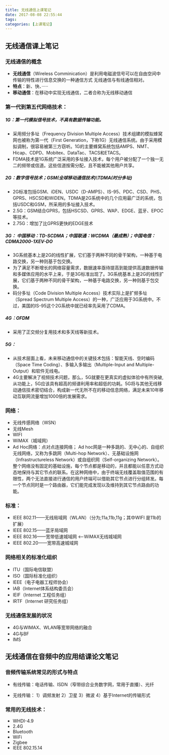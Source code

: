 ```yaml
---
title: 无线通信上课笔记
date: 2017-08-08 22:55:44
tags: 
categories: [上课笔记]
---
```

## 无线通信课上笔记

### 无线通信的概念

- **无线通信**（Wireless Comminication）是利用电磁波信号可以在自由空间中传输的特性进行信息交换的一种通信方式
无线通信与有线通信相对。
- **特点**：新、快、·····
- **移动通信**：在移动中实现无线通信，二者合称为无线移动通信

### 第一代到第五代网络技术：

##### 1G：第一代模拟信号技术，不具有数据传输功能。
     
-  采用频分多址（Frequency Division Multiple Access）技术组建的模拟蜂窝网也被称为第一代（First Generation，下称1G）无线通信系统。由于采用模拟调制，很容易被第三方窃听。1G的主要蜂窝系统包括AMPS、NMT、Hicap、CDPD、Mobitex、DataTac、TACS和ETACS。
- FDMA技术是1G系统广泛采用的多址接入技术，每个用户被分配了一个独一无二的频带或信道。这些信道按需分配，且不能被其他用户共享。

##### 2G：数字信号技术；GSM(全球移动通信技术)\TDMA(时分多址)
-  2G标准包括GSM、iDEN、USDC（D-AMPS）、IS-95、PDC、CSD、PHS、GPRS、HSCSD和WiDEN。TDMA是2G系统中的几个应用最广泛的系统，包括USDC和GSM，所采用的多址接入技术。
-  2.5G：GSM结合GPRS，包括HSCSD、GPRS、WAP、EDGE、蓝牙、EPOC等技术。
-  2.75G：增加了比GPRS更快的EDGE技术

##### 3G： 中国移动：TD-SCDMA；中国联通：WCDMA（最成熟）；中国电信：CDMA2000-1XEV-DO
-  3G系统基本上是2G的线性扩展，它们基于两种不同的骨干架构，一种基于电路交换，另一种则基于包交换。 
-  为了满足不断增长的网络容量需求，数据速率亟待提高到能提供高速数据传输和多媒体应用的水平上来，于是3G标准出现了。3G系统基本上是2G的线性扩展，它们基于两种不同的骨干架构，一种基于电路交换，另一种则基于包交换。
-  码分多址（Code Division Multiple Access）技术实际上是扩频多址（Spread Spectrum Multiple Access）的一种，广泛应用于3G系统中。不过，美国的IS-95这个2G系统中就已经率先采用了CDMA。

##### 4G：OFDM
-  采用了正交频分复用技术和多天线等新技术。
##### 5G：
-  从技术层面上看，未来移动通信中的关键技术包括：智能天线、空时编码（Space Time Coding）、多输入多输出（Multiple-Input and Multiple-Output）和软件无线电。
-  4G主要解决了视频技术问题，那么，5G就要在更真实的虚拟体验中有所突破,从功能上，5G应该具有超高的频谱利用率和超低的功耗。5G将与其他无线移动通信技术密切结合，构成新一代无所不在的移动信息网络，满足未来10年移动互联网流量增加1000倍的发展需求。

### 网络：
-  无线传感网络（WSN）
-  无线Mesh
-  WIFI 
-  WiMAX（城域网）
-  Ad Hoc网络：点对点连接网络； Ad hoc网是一种多跳的、无中心的、自组织无线网络，又称为多跳网（Multi-hop Network）、无基础设施网（Infrastructureless Network）或自组织网（Self-organizing Network）。整个网络没有固定的基础设施，每个节点都是移动的，并且都能以任意方式动态地保持与其它节点的联系。在这种网络中，由于终端无线覆盖取值范围的有限性，两个无法直接进行通信的用户终端可以借助其它节点进行分组转发。每一个节点同时是一个路由器，它们能完成发现以及维持到其它节点路由的功能。

### 标准：
-  IEEE 802.11——无线局域网（WLAN）（分为;11a,11b,11g；其中WIFI 是11b的扩展）
-  IEEE 802.15——蓝牙局域网
-  IEEE 802.16——宽带低速城域网 <——WiMAX无线城域网
-  IEEE 802.20——宽带高速城域网

### 网络相关的标准化组织
-  ITU（国际电信联盟）
-  ISO（国际标准化组织）
-  IEEE（电子电器工程师协会）
-  IAB（Internet体系结构委员会）
-  IEIF（Internet 工程任务组）
-  IRTF（Internet 研究任务组）

### 无线通信发展的状况
-  4G与WIMAX、WLAN等宽带网络的融合
-  4G与BF
-  IMS

## 无线通信在音频中的应用结课论文笔记

### 音频传输系统常见的形式与特点

-  有线传输：电话传输、ISDN（窄带综合业务数字网，常用于直播）、光纤
   
-  无线传输：
1）调频发射
2）卫星
3）微波
4）基于Internet的传输形式

### 常用的无线技术：
-  WHDI-4.9
-  2.4G
-  Bluetooth
-  WiFi
-  Zigbee
-  IEEE 802.15.14
